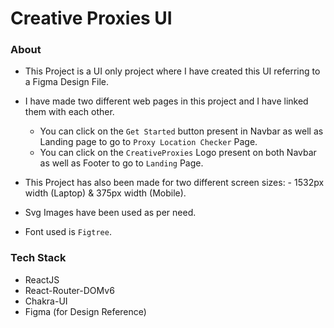 # Creative Proxies UI

### About
- This Project is a UI only project where I have created this UI referring to a Figma Design File.

- I have made two different web pages in this project and I have linked them with each other.
    - You can click on the ` Get Started ` button present in Navbar as well as Landing page to go to ` Proxy Location Checker ` Page.
    - You can click on the ` CreativeProxies ` Logo present on both Navbar as well as Footer to go to ` Landing ` Page.

- This Project has also been made for two different screen sizes: - 1532px width (Laptop) & 375px width (Mobile).

- Svg Images have been used as per need.

- Font used is ` Figtree `.


### Tech Stack
- ReactJS
- React-Router-DOMv6
- Chakra-UI
- Figma (for Design Reference)